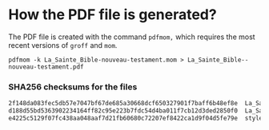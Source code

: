 # How the PDF file is generated?
The PDF file is created with the command `pdfmom,` which requires the most recent versions of `groff` and `mom`.

```shell
pdfmom -k La_Sainte_Bible-nouveau-testament.mom > La_Sainte_Bible--nouveau-testament.pdf
```

### SHA256 checksums for the files
```txt
2f148da083fec5db57e7047bf67de685a30668dcf650327901f7baff6b48ef8e  La_Sainte_Bible-nouveau-testament.mom
d188d55bd5363902234164ff82c95e223b7fdc54d4ba011f7cb12d3ded2850f0  La_Sainte_Bible-nouveau-testament.pdf
e4225c5129f07fc438aa048aaf7d21fb60680c72207ef8422ca1d9f04d5fe79e  stylesheet.mom
```

